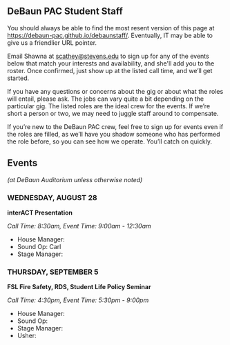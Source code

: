 ## DeBaun PAC Student Staff

You should always be able to find the most resent version of this page at <https://debaun-pac.github.io/debaunstaff/>. Eventually, IT may be able to give us a friendlier URL pointer.

Email Shawna at <scathey@stevens.edu>  to sign up for any of the events below that match your interests and availability, and she'll add you to the roster. Once confirmed, just show up at the listed call time, and we’ll get started.

If you have any questions or concerns about the gig or about what the roles will entail, please ask. The jobs can vary quite a bit depending on the particular gig. The listed roles are the ideal crew for the events. If we’re short a person or two, we may need to juggle staff around to compensate.

If you’re new to the DeBaun PAC crew, feel free to sign up for events even if the roles are filled, as we’ll have you shadow someone who has performed the role before, so you can see how we operate. You’ll catch on quickly.


## Events
*(at DeBaun Auditorium unless otherwise noted)*



### WEDNESDAY, AUGUST 28

**interACT Presentation**

_Call Time: 8:30am, Event Time: 9:00am - 12:30am_

- House Manager:
- Sound Op: Carl
- Stage Manager:

### THURSDAY, SEPTEMBER 5

**FSL Fire Safety, RDS, Student Life Policy Seminar**

_Call Time: 4:30pm, Event Time: 5:30pm - 9:00pm_

- House Manager:
- Sound Op:
- Stage Manager:
- Usher: 

